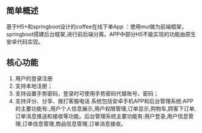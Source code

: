 ## 简单概述
基于H5+和springboot设计的coffee在线下单App ：使用mui做为前端框架，springboot搭建后台框架,进行前后端分离。APP中部分H5不能实现的功能由原生安卓代码实现。

## 核心功能
1. 用户的登录注册
2. 支持本地注册；
3. 支持设置手势密码，登录时可使用手势密码代替账号、密码；
4. 支持评分、分享、拨打客服电话
系统包括安卓手机APP和后台管理系统:APP的主要功能有:,用户个人信息展示,用户权限管理,订单显示,购物车,顾客下订单,订单消息推送和接收等功能。后台管理系统主要功能有:用户登录,用户信息管理,订单信息管理,商品信息管理,订单消息接收。
